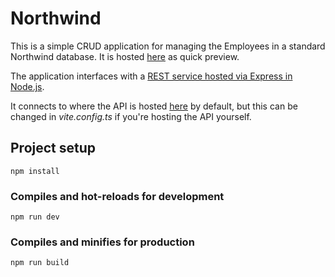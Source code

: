 # Northwind

This is a simple CRUD application for managing the Employees in a standard Northwind database. It is hosted [here](https://svelte-northwind.onrender.com) as quick preview.

The application interfaces with a [REST service hosted via Express in Node.js](https://github.com/bhaeussermann/northwind-api).

It connects to where the API is hosted [here](https://northwind-api.onrender.com/swagger/) by default, but this can be changed in *vite.config.ts* if you're hosting the API yourself.

## Project setup
```
npm install
```

### Compiles and hot-reloads for development
```
npm run dev
```

### Compiles and minifies for production
```
npm run build
```
